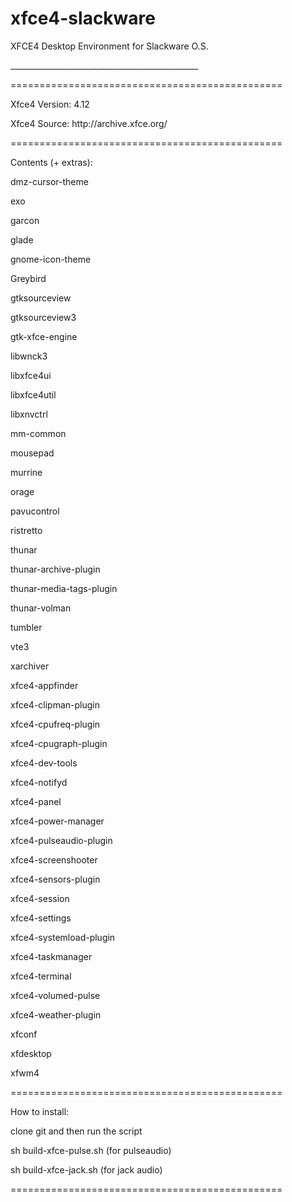 # xfce4-slackware
<p>XFCE4 Desktop Environment for Slackware O.S.</p>
<p>_______________________________________________</p>
<p>===============================================</p>
<p>Xfce4 Version: 4.12</p>
<p>Xfce4 Source: http://archive.xfce.org/</p>
<p>===============================================</p>

<p>Contents (+ extras):</p>
<p>dmz-cursor-theme</p>
<p>exo</p>
<p>garcon</p>
<p>glade</p>
<p>gnome-icon-theme</p>
<p>Greybird</p>
<p>gtksourceview</p>
<p>gtksourceview3</p>
<p>gtk-xfce-engine</p>
<p>libwnck3</p>
<p>libxfce4ui</p>
<p>libxfce4util</p>
<p>libxnvctrl</p>
<p>mm-common</p>
<p>mousepad</p>
<p>murrine</p>
<p>orage</p>
<p>pavucontrol</p>
<p>ristretto</p>
<p>thunar</p>
<p>thunar-archive-plugin</p>
<p>thunar-media-tags-plugin</p>
<p>thunar-volman</p>
<p>tumbler</p>
<p>vte3</p>
<p>xarchiver</p>
<p>xfce4-appfinder</p>
<p>xfce4-clipman-plugin</p>
<p>xfce4-cpufreq-plugin</p>
<p>xfce4-cpugraph-plugin</p>
<p>xfce4-dev-tools</p>
<p>xfce4-notifyd</p>
<p>xfce4-panel</p>
<p>xfce4-power-manager</p>
<p>xfce4-pulseaudio-plugin</p>
<p>xfce4-screenshooter</p>
<p>xfce4-sensors-plugin</p>
<p>xfce4-session</p>
<p>xfce4-settings</p>
<p>xfce4-systemload-plugin</p>
<p>xfce4-taskmanager</p>
<p>xfce4-terminal</p>
<p>xfce4-volumed-pulse</p>
<p>xfce4-weather-plugin</p>
<p>xfconf</p>
<p>xfdesktop</p>
<p>xfwm4</p>

<p>===============================================</p>

<p>How to install:</p>
<p>clone git and then run the script</p>
<p>sh build-xfce-pulse.sh (for pulseaudio)</p>
<p>sh build-xfce-jack.sh (for jack audio)</p>

<p>===============================================</p>
